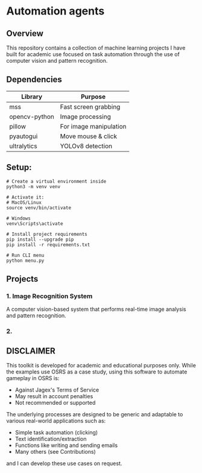 # Automation agents 

## Overview
This repository contains a collection of machine learning projects I have built for academic use focused on task automation through the use of computer vision and pattern recognition. 

## Dependencies

| Library | Purpose |
|---------|---------|
| mss | Fast screen grabbing |
| opencv-python | Image processing |
| pillow | For image manipulation |
| pyautogui | Move mouse & click |
| ultralytics | YOLOv8 detection |

## Setup:
```
# Create a virtual environment inside
python3 -m venv venv

# Activate it:
# MacOS/Linux
source venv/bin/activate

# Windows
venv\Scripts\activate

# Install project requirements
pip install --upgrade pip
pip install -r requirements.txt

# Run CLI menu
python menu.py
```

## Projects

### 1. Image Recognition System
A computer vision-based system that performs real-time image analysis and pattern recognition. 

### 2.

## DISCLAIMER

This toolkit is developed for academic and educational purposes only. While the examples use OSRS as a case study, using this software to automate gameplay in OSRS is:
- Against Jagex's Terms of Service
- May result in account penalties
- Not recommended or supported

The underlying processes are designed to be generic and adaptable to various real-world applications such as:

- Simple task automation (clicking)
- Text identification/extraction 
- Functions like writing and sending emails
- Many others (see Contributions)

and I can develop these use cases on request. 